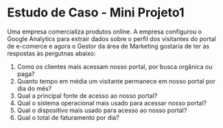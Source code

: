 # Estudo de Caso -  Mini Projeto1

Uma empresa comercializa produtos online. A empresa configurou o Google Analytics para extrair dados sobre o perfil dos visitantes do portal de e-comerce e agora o Gestor da área de Marketing gostaria de ter as respostas às pergutnas abaixo:

01) Como os clientes mais acessam nosso portal, por busca orgânica ou paga?
02) Quanto tempo em média um visitante permanece em nosso portal por dia do mês?
03) Qual a principal fonte de acesso ao nosso portal?
04) Qual o sistema operacional mais usado para acessar nosso portal?
05) Qual o dispositivo mais usado para acesso ao nosso portal?
06) Qual o total de faturamento por dia?


